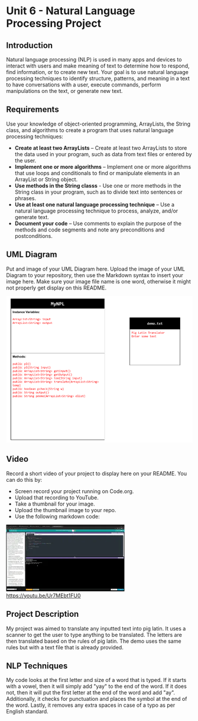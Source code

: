 # Unit 6 - Natural Language Processing Project

## Introduction

Natural language processing (NLP) is used in many apps and devices to interact with users and make meaning of text to determine how to respond, find information, or to create new text. Your goal is to use natural language processing techniques to identify structure, patterns, and meaning in a text to have conversations with a user, execute commands, perform manipulations on the text, or generate new text.

## Requirements

Use your knowledge of object-oriented programming, ArrayLists, the String class, and algorithms to create a program that uses natural language processing techniques:

- **Create at least two ArrayLists** – Create at least two ArrayLists to store the data used in your program, such as data from text files or entered by the user.
- **Implement one or more algorithms** – Implement one or more algorithms that use loops and conditionals to find or manipulate elements in an ArrayList or String object.
- **Use methods in the String classs** - Use one or more methods in the String class in your program, such as to divide text into sentences or phrases.
- **Use at least one natural language processing technique** – Use a natural language processing technique to process, analyze, and/or generate text.
- **Document your code** – Use comments to explain the purpose of the methods and code segments and note any preconditions and postconditions.

## UML Diagram

Put and image of your UML Diagram here. Upload the image of your UML Diagram to your repository, then use the Markdown syntax to insert your image here. Make sure your image file name is one word, otherwise it might not properly get display on this README.

![UML Diagram](<Copy of Unit 6 - UML Diagram.png>)
## Video

Record a short video of your project to display here on your README. You can do this by:

- Screen record your project running on Code.org.
- Upload that recording to YouTube.
- Take a thumbnail for your image.
- Upload the thumbnail image to your repo.
- Use the following markdown code:

![Thumbnail](mq2.webp)
https://youtu.be/Ur7MEbt1FU0

## Project Description

My project was aimed to translate any inputted text into pig latin. It uses a scanner to get the user to type anything to be translated. The letters are then translated based on the rules of pig latin. The demo uses the same rules but with a text file that is already provided.

## NLP Techniques

My code looks at the first letter and size of a word that is typed. If it starts with a vowel, then it will simply add "yay" to the end of the word. If it does not, then it will put the first letter at the end of the word and add "ay". Additionally, it checks for punctuation and places the symbol at the end of the word. Lastly, it removes any extra spaces in case of a typo as per English standard.